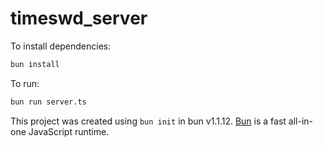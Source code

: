 # timeswd_server

To install dependencies:

```bash
bun install
```

To run:

```bash
bun run server.ts
```

This project was created using `bun init` in bun v1.1.12. [Bun](https://bun.sh) is a fast all-in-one JavaScript runtime.
